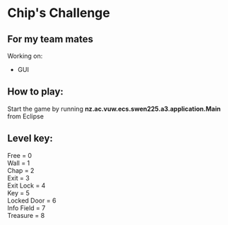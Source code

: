 # Chip's Challenge #

## For my team mates ##

Working on:
- GUI

## How to play: ##

Start the game by running **nz.ac.vuw.ecs.swen225.a3.application.Main** from Eclipse


## Level key: ##

Free = 0   
Wall = 1   
Chap = 2   
Exit = 3   
Exit Lock = 4   
Key = 5   
Locked Door = 6   
Info Field = 7   
Treasure = 8   